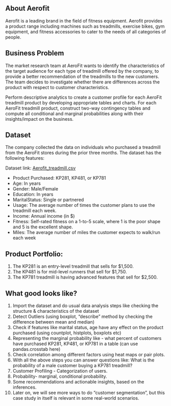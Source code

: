 ## About Aerofit

Aerofit is a leading brand in the field of fitness equipment. Aerofit provides a product range including machines such as treadmills, exercise bikes, gym equipment, and fitness accessories to cater to the needs of all categories of people.


## Business Problem

The market research team at AeroFit wants to identify the characteristics of the target audience for each type of treadmill offered by the company, to provide a better recommendation of the treadmills to the new customers. The team decides to investigate whether there are differences across the product with respect to customer characteristics.

Perform descriptive analytics to create a customer profile for each AeroFit treadmill product by developing appropriate tables and charts.
For each AeroFit treadmill product, construct two-way contingency tables and compute all conditional and marginal probabilities along with their insights/impact on the business.

## Dataset

The company collected the data on individuals who purchased a treadmill from the AeroFit stores during the prior three months. The dataset has the following features:

Dataset link: [Aerofit_treadmill.csv](https://d2beiqkhq929f0.cloudfront.net/public_assets/assets/000/001/125/original/aerofit_treadmill.csv?1639992749)

- Product Purchased:	KP281, KP481, or KP781
- Age:	In years
- Gender:	Male/Female
- Education:	In years
- MaritalStatus:	Single or partnered
- Usage:	The average number of times the customer plans to use the treadmill each week.
- Income:	Annual income (in $)
- Fitness:	Self-rated fitness on a 1-to-5 scale, where 1 is the poor shape and 5 is the excellent shape.
- Miles:	The average number of miles the customer expects to walk/run each week


## Product Portfolio:

1. The KP281 is an entry-level treadmill that sells for $1,500.
2. The KP481 is for mid-level runners that sell for $1,750.
3. The KP781 treadmill is having advanced features that sell for $2,500.

## What good looks like?

1. Import the dataset and do usual data analysis steps like checking the structure & characteristics of the dataset
2. Detect Outliers (using boxplot, “describe” method by checking the difference between mean and median)
3. Check if features like marital status, age have any effect on the product purchased (using countplot, histplots, boxplots etc)
4. Representing the marginal probability like - what percent of customers have purchased KP281, KP481, or KP781 in a table (can use pandas.crosstab here)
5. Check correlation among different factors using heat maps or pair plots.
6. With all the above steps you can answer questions like: What is the probability of a male customer buying a KP781 treadmill?
7. Customer Profiling - Categorization of users.
8. Probability- marginal, conditional probability.
9. Some recommendations and actionable insights, based on the inferences.
10. Later on, we will see more ways to do “customer segmentation”, but this case study in itself is relevant in some real-world scenarios.
